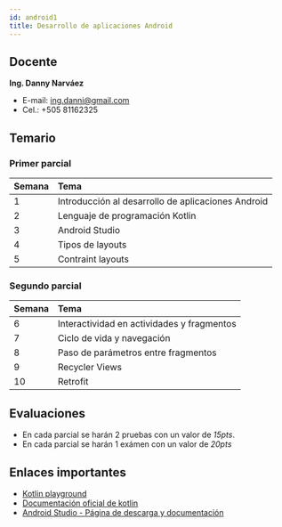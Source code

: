 ```yaml
---
id: android1
title: Desarrollo de aplicaciones Android
---
```


## Docente

**Ing. Danny Narváez**

* E-mail: [ing.danni@gmail.com](mailto:ing.danni@gmail.com)
* Cel.: +505 81162325

## Temario

### Primer parcial

| Semana     | Tema     |
| :------------- | :------------- |
| 1       | Introducción al desarrollo de aplicaciones Android       |
| 2       | Lenguaje de programación Kotlin       |
| 3       | Android Studio       |
| 4       | Tipos de layouts       |
| 5       | Contraint layouts       |

### Segundo parcial

| Semana     | Tema     |
| :------------- | :------------- |
| 6       | Interactividad en actividades y fragmentos       |
| 7       | Ciclo de vida y navegación       |
| 8       | Paso de parámetros entre fragmentos       |
| 9       | Recycler Views       |
| 10       | Retrofit       |

## Evaluaciones

* En cada parcial se harán 2 pruebas con un valor de *15pts*.
* En cada parcial se harán 1 exámen con un valor de *20pts*

## Enlaces importantes

* [Kotlin playground](https://play.kotlinlang.org/)
* [Documentación oficial de kotlin](https://kotlinlang.org/docs/home.html)
* [Android Studio - Página de descarga y documentación](https://developer.android.com/studio)
